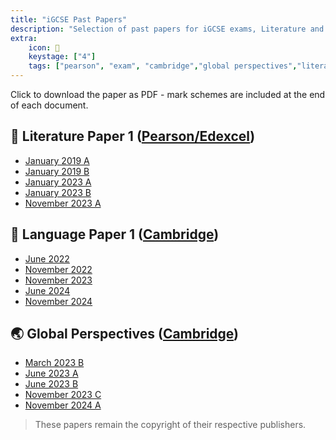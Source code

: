```yaml
---
title: "iGCSE Past Papers"
description: "Selection of past papers for iGCSE exams, Literature and Language"
extra:
    icon: 📑
    keystage: ["4"]
    tags: ["pearson", "exam", "cambridge","global perspectives","literature","language"]
---
```


Click to download the paper as PDF - mark schemes are included at the end of each document.

## 📘 Literature Paper 1 ([Pearson/Edexcel](https://qualifications.pearson.com/content/dam/pdf/International%20GCSE/English%20Literature/2016/Specification%20and%20sample%20assessments/international-gcse-english-literature-specification.pdf))

- [January 2019 A](/files/LitP1-Jan19A.pdf)
- [January 2019 B](/files/LitP1-Jan19B.pdf)
- [January 2023 A](/files/LitP1-Jan23A.pdf)
- [January 2023 B](/files/LitP1-Jan23B.pdf)
- [November 2023 A](/files/LitP1-Nov23A.pdf)

## 📝 Language Paper 1 ([Cambridge](https://www.cambridgeinternational.org/programmes-and-qualifications/cambridge-igcse-english-first-language-0500/))

- [June 2022](/files/LangP1-June2022.pdf)
- [November 2022](/files/LangP1-Nov2022.pdf)
- [November 2023](/files/LangP1-Nov23.pdf)
- [June 2024](/files/LangP1-June2024.pdf)
- [November 2024](/files/LangP1-Nov2024.pdf)

## 🌏 Global Perspectives ([Cambridge](https://www.cambridgeinternational.org/programmes-and-qualifications/cambridge-igcse-global-perspectives-0457/))

- [March 2023 B](/files/GP1-March23B.pdf)
- [June 2023 A](/files/GP1-June23A.pdf)
- [June 2023 B](/files/GP1-June23B.pdf)
- [November 2023 C](/files/GP1-Nov23C.pdf)
- [November 2024 A](/files/GP1-Nov24A.pdf)

> [](note) These papers remain the copyright of their respective publishers.
